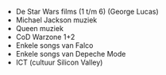 - De Star Wars films (1 t/m 6) (George Lucas)
- Michael Jackson muziek
- Queen muziek
- CoD Warzone 1+2
- Enkele songs van Falco
- Enkele songs van Depeche Mode
- ICT (cultuur Silicon Valley)
